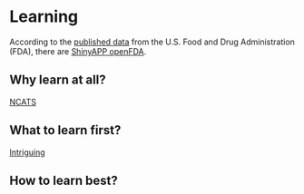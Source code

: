 # Learning

According to the [published data](https://open.fda.gov/) from the U.S. Food and Drug Administration (FDA), there are [ShinyAPP openFDA](https://openfda.shinyapps.io/RR_D/).

## Why learn at all?
[NCATS](https://pubs.acs.org/doi/pdf/10.1021/acsptsci.9b00056)

## What to learn first?
[Intriguing](http://serayamaouche.net/code/R/Rcode.html)

## How to learn best?


